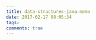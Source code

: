 ```yaml
---
title: data-structures-java-memo
date: 2017-02-17 08:05:34
tags:
comments: true
---
```


<!-- more -->